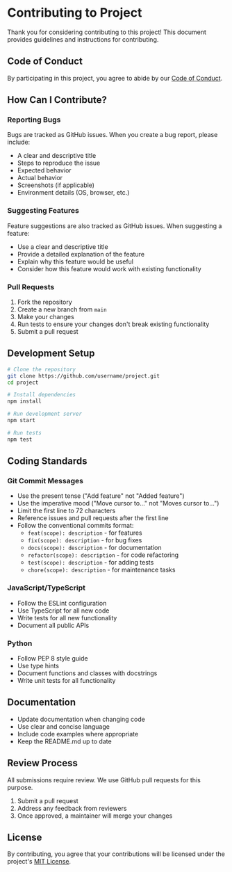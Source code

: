 # Contributing to Project

Thank you for considering contributing to this project! This document provides guidelines and instructions for contributing.

## Code of Conduct

By participating in this project, you agree to abide by our [Code of Conduct](CODE_OF_CONDUCT.md).

## How Can I Contribute?

### Reporting Bugs

Bugs are tracked as GitHub issues. When you create a bug report, please include:

- A clear and descriptive title
- Steps to reproduce the issue
- Expected behavior
- Actual behavior
- Screenshots (if applicable)
- Environment details (OS, browser, etc.)

### Suggesting Features

Feature suggestions are also tracked as GitHub issues. When suggesting a feature:

- Use a clear and descriptive title
- Provide a detailed explanation of the feature
- Explain why this feature would be useful
- Consider how this feature would work with existing functionality

### Pull Requests

1. Fork the repository
2. Create a new branch from `main`
3. Make your changes
4. Run tests to ensure your changes don't break existing functionality
5. Submit a pull request

## Development Setup

```bash
# Clone the repository
git clone https://github.com/username/project.git
cd project

# Install dependencies
npm install

# Run development server
npm start

# Run tests
npm test
```

## Coding Standards

### Git Commit Messages

- Use the present tense ("Add feature" not "Added feature")
- Use the imperative mood ("Move cursor to..." not "Moves cursor to...")
- Limit the first line to 72 characters
- Reference issues and pull requests after the first line
- Follow the conventional commits format:
  - `feat(scope): description` - for features
  - `fix(scope): description` - for bug fixes
  - `docs(scope): description` - for documentation
  - `refactor(scope): description` - for code refactoring
  - `test(scope): description` - for adding tests
  - `chore(scope): description` - for maintenance tasks

### JavaScript/TypeScript

- Follow the ESLint configuration
- Use TypeScript for all new code
- Write tests for all new functionality
- Document all public APIs

### Python

- Follow PEP 8 style guide
- Use type hints
- Document functions and classes with docstrings
- Write unit tests for all functionality

## Documentation

- Update documentation when changing code
- Use clear and concise language
- Include code examples where appropriate
- Keep the README.md up to date

## Review Process

All submissions require review. We use GitHub pull requests for this purpose.

1. Submit a pull request
2. Address any feedback from reviewers
3. Once approved, a maintainer will merge your changes

## License

By contributing, you agree that your contributions will be licensed under the project's [MIT License](LICENSE.md).
